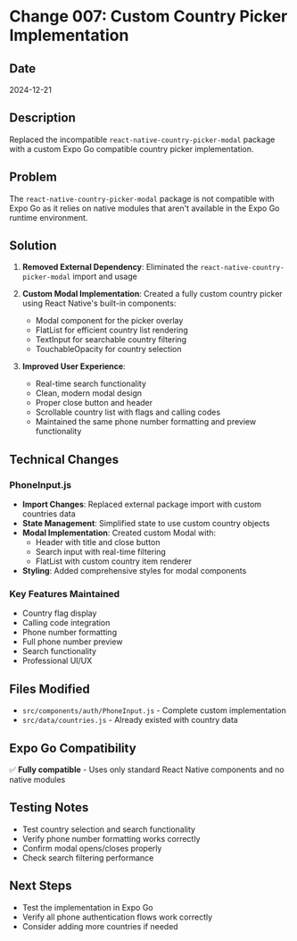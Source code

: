 # Change 007: Custom Country Picker Implementation

## Date

2024-12-21

## Description

Replaced the incompatible `react-native-country-picker-modal` package with a custom Expo Go compatible country picker implementation.

## Problem

The `react-native-country-picker-modal` package is not compatible with Expo Go as it relies on native modules that aren't available in the Expo Go runtime environment.

## Solution

1. **Removed External Dependency**: Eliminated the `react-native-country-picker-modal` import and usage
2. **Custom Modal Implementation**: Created a fully custom country picker using React Native's built-in components:

   - Modal component for the picker overlay
   - FlatList for efficient country list rendering
   - TextInput for searchable country filtering
   - TouchableOpacity for country selection

3. **Improved User Experience**:
   - Real-time search functionality
   - Clean, modern modal design
   - Proper close button and header
   - Scrollable country list with flags and calling codes
   - Maintained the same phone number formatting and preview functionality

## Technical Changes

### PhoneInput.js

- **Import Changes**: Replaced external package import with custom countries data
- **State Management**: Simplified state to use custom country objects
- **Modal Implementation**: Created custom Modal with:
  - Header with title and close button
  - Search input with real-time filtering
  - FlatList with custom country item renderer
- **Styling**: Added comprehensive styles for modal components

### Key Features Maintained

- Country flag display
- Calling code integration
- Phone number formatting
- Full phone number preview
- Search functionality
- Professional UI/UX

## Files Modified

- `src/components/auth/PhoneInput.js` - Complete custom implementation
- `src/data/countries.js` - Already existed with country data

## Expo Go Compatibility

✅ **Fully compatible** - Uses only standard React Native components and no native modules

## Testing Notes

- Test country selection and search functionality
- Verify phone number formatting works correctly
- Confirm modal opens/closes properly
- Check search filtering performance

## Next Steps

- Test the implementation in Expo Go
- Verify all phone authentication flows work correctly
- Consider adding more countries if needed
